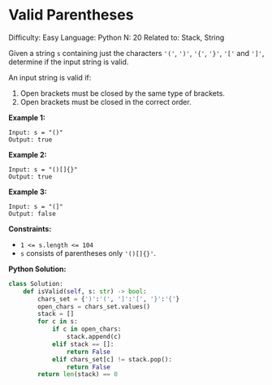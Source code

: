# Valid Parentheses

Difficulty: Easy
Language: Python
N: 20
Related to: Stack, String

Given a string `s` containing just the characters `'('`, `')'`, `'{'`, `'}'`, `'['` and `']'`, determine if the input string is valid.

An input string is valid if:

1. Open brackets must be closed by the same type of brackets.
2. Open brackets must be closed in the correct order.

**Example 1:**

```
Input: s = "()"
Output: true

```

**Example 2:**

```
Input: s = "()[]{}"
Output: true

```

**Example 3:**

```
Input: s = "(]"
Output: false

```

**Constraints:**

- `1 <= s.length <= 104`
- `s` consists of parentheses only `'()[]{}'`.

**Python Solution:**

```python
class Solution:
    def isValid(self, s: str) -> bool:
        chars_set = {')':'(', ']':'[', '}':'{'}
        open_chars = chars_set.values()
        stack = []
        for c in s:
            if c in open_chars:
                stack.append(c)
            elif stack == []:
                return False
            elif chars_set[c] != stack.pop():
                return False
        return len(stack) == 0
```